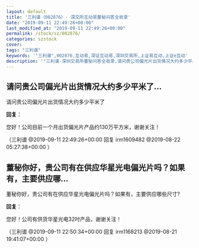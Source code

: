 ```yaml
---
layout: default
title: '三利谱（002876）- 深交所互动易董秘问答全收录'
date: "2019-09-11 22:49:26+00:00"
last_modified_at: "2019-09-11 22:49:26+00:00"
permalink: /stock/sz/002876/
categories: szstock
cover: 
tags: "三利谱"
keywords: '"三利谱",002876,互动易,深证互动易,深圳交易所,上证易互动,上证e互动'
description: '"三利谱-深圳交易所董秘问答全收录,请问贵公司偏光片出货情况大约多少平米了"'
---
```


## 请问贵公司偏光片出货情况大约多少平米了...

请问贵公司偏光片出货情况大约多少平米了

**回复**：

您好！公司目前一个月出货偏光片产品约130万平方米，谢谢关注！ 

（三利谱  @2019-09-11 22:49:26+00:00 回复 irm1609482  @2019-08-22 05:27:38+00:00 ）

## 董秘你好，贵公司有在供应华星光电偏光片吗？如果有，主要供应哪...

董秘你好，贵公司有在供应华星光电偏光片吗？如果有，主要供应哪些尺寸?

**回复**：

您好！公司有供货华星光电32吋产品，谢谢关注！ 

（三利谱  @2019-09-11 22:50:34+00:00 回复 irm1168213  @2019-08-21 19:41:07+00:00 ）

